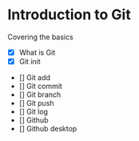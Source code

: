 # Introduction to Git

Covering the basics

- [x] What is Git
- [x] Git init
- [] Git add
- [] Git commit
- [] Git branch
- [] Git push
- [] Git log
- [] Github
- [] Github desktop